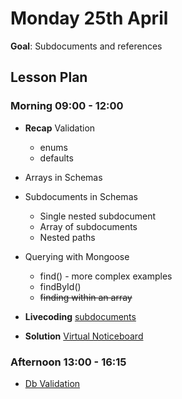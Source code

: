 # Monday 25th April

**Goal**: Subdocuments and references

## Lesson Plan

### Morning 09:00 - 12:00

+ **Recap** Validation
    + enums
    + defaults
+ Arrays in Schemas
+ Subdocuments in Schemas
    + Single nested subdocument
    + Array of subdocuments
    + Nested paths
+ Querying with Mongoose
    + find() - more complex examples
    + findById()
    + ~~finding within an array~~

+ **Livecoding** [subdocuments](https://github.com/E07-2/subdocuments-livecoding)
+ **Solution** [Virtual Noticeboard](https://github.com/FrancoSpeziali/db-virtual-noticeboard-solution)

### Afternoon 13:00 - 16:15

+ [Db Validation](https://github.com/DigitalCareerInstitute/BE-Db-Validation)
